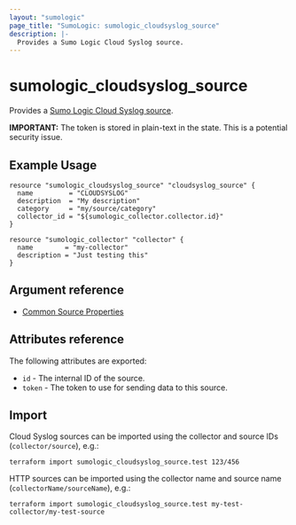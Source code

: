 ```yaml
---
layout: "sumologic"
page_title: "SumoLogic: sumologic_cloudsyslog_source"
description: |-
  Provides a Sumo Logic Cloud Syslog source.
---
```


# sumologic_cloudsyslog_source

Provides a [Sumo Logic Cloud Syslog source][1].

__IMPORTANT:__ The token is stored in plain-text in the state. This is a potential security issue.

## Example Usage
```hcl
resource "sumologic_cloudsyslog_source" "cloudsyslog_source" {
  name         = "CLOUDSYSLOG"
  description  = "My description"
  category     = "my/source/category"
  collector_id = "${sumologic_collector.collector.id}"
}

resource "sumologic_collector" "collector" {
  name        = "my-collector"
  description = "Just testing this"
}
```

## Argument reference

  * [Common Source Properties](https://github.com/terraform-providers/terraform-provider-sumologic/tree/master/website#common-source-properties)

## Attributes reference

The following attributes are exported:

- `id` - The internal ID of the source.
- `token` - The token to use for sending data to this source.

## Import
Cloud Syslog sources can be imported using the collector and source IDs (`collector/source`), e.g.:

```hcl
terraform import sumologic_cloudsyslog_source.test 123/456
```

HTTP sources can be imported using the collector name and source name (`collectorName/sourceName`), e.g.:

```hcl
terraform import sumologic_cloudsyslog_source.test my-test-collector/my-test-source
```

[1]: https://help.sumologic.com/Send_Data/Sources/02Sources_for_Hosted_Collectors/Cloud_Syslog_Source
